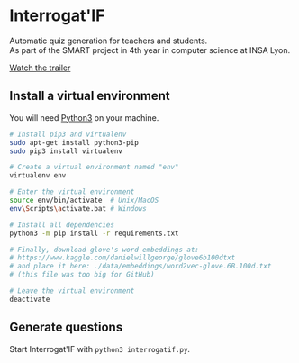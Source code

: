 # Interrogat'IF
Automatic quiz generation for teachers and students.<br/>
As part of the SMART project in 4th year in computer science at INSA Lyon.

[Watch the trailer](https://drive.google.com/file/d/1cJHEJfIYYeMgE446lCG5DqxisWigEIg7/view?usp=sharing)

## Install a virtual environment

You will need [Python3](https://www.python.org/downloads/) on your machine.

```bash
# Install pip3 and virtualenv
sudo apt-get install python3-pip
sudo pip3 install virtualenv

# Create a virtual environment named "env"
virtualenv env

# Enter the virtual environment
source env/bin/activate  # Unix/MacOS
env\Scripts\activate.bat # Windows

# Install all dependencies
python3 -m pip install -r requirements.txt

# Finally, download glove's word embeddings at:
# https://www.kaggle.com/danielwillgeorge/glove6b100dtxt
# and place it here: ./data/embeddings/word2vec-glove.6B.100d.txt
# (this file was too big for GitHub)

# Leave the virtual environment
deactivate
```

## Generate questions

Start Interrogat'IF with `python3 interrogatif.py`.
